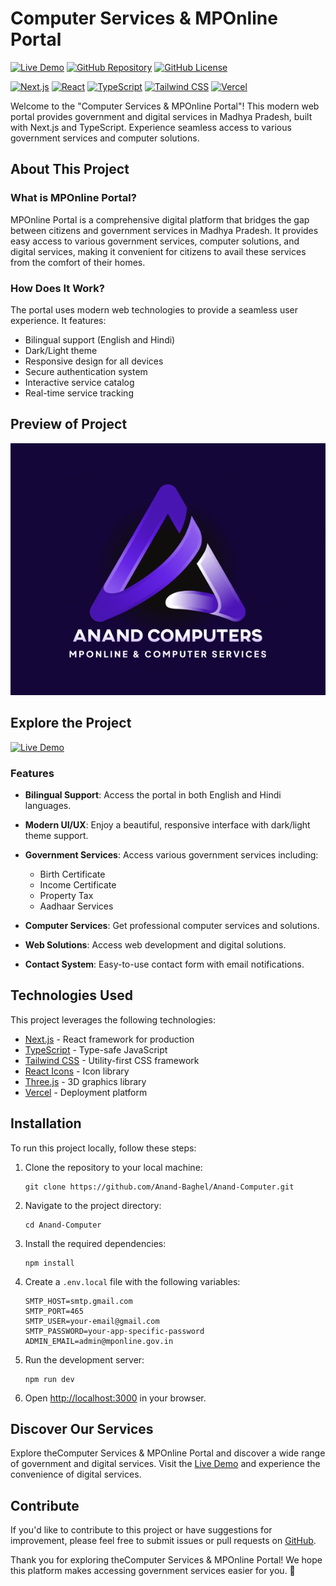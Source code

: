 # Computer Services & MPOnline Portal

[![Live Demo](https://img.shields.io/badge/Live%20Demo-View%20Website-brightgreen)](https://anand-computer.vercel.app)
[![GitHub Repository](https://img.shields.io/badge/GitHub%20Repo-Computerservice%20Portal-green)](https://github.com/Anand-Baghel/Anand-Computer)
[![GitHub License](https://img.shields.io/badge/license-MIT-blue.svg)](LICENSE)

[![Next.js](https://img.shields.io/badge/Next.js-14.1.0-blue)](https://nextjs.org/)
[![React](https://img.shields.io/badge/React-18.2.0-blue)](https://reactjs.org/)
[![TypeScript](https://img.shields.io/badge/TypeScript-5.3.3-blue)](https://www.typescriptlang.org/)
[![Tailwind CSS](https://img.shields.io/badge/Tailwind%20CSS-3.4.1-blue)](https://tailwindcss.com/)
[![Vercel](https://img.shields.io/badge/Vercel-Deployed-blue)](https://vercel.com)

Welcome to the "Computer Services & MPOnline Portal"! This modern web portal provides government and digital services in Madhya Pradesh, built with Next.js and TypeScript. Experience seamless access to various government services and computer solutions.

## About This Project

### What is MPOnline Portal?

MPOnline Portal is a comprehensive digital platform that bridges the gap between citizens and government services in Madhya Pradesh. It provides easy access to various government services, computer solutions, and digital services, making it convenient for citizens to avail these services from the comfort of their homes.

### How Does It Work?

The portal uses modern web technologies to provide a seamless user experience. It features:
- Bilingual support (English and Hindi)
- Dark/Light theme
- Responsive design for all devices
- Secure authentication system
- Interactive service catalog
- Real-time service tracking

## Preview of Project

![Computer Services & MPOnline Portal Preview](public/logo.png)

## Explore the Project

[![Live Demo](https://img.shields.io/badge/Live%20Demo-View%20Portal-brightgreen)](https://anand-computer.vercel.app)

### Features

- **Bilingual Support**: Access the portal in both English and Hindi languages.

- **Modern UI/UX**: Enjoy a beautiful, responsive interface with dark/light theme support.

- **Government Services**: Access various government services including:
  - Birth Certificate
  - Income Certificate
  - Property Tax
  - Aadhaar Services

- **Computer Services**: Get professional computer services and solutions.

- **Web Solutions**: Access web development and digital solutions.

- **Contact System**: Easy-to-use contact form with email notifications.

## Technologies Used

This project leverages the following technologies:

- [Next.js](https://nextjs.org/) - React framework for production
- [TypeScript](https://www.typescriptlang.org/) - Type-safe JavaScript
- [Tailwind CSS](https://tailwindcss.com/) - Utility-first CSS framework
- [React Icons](https://react-icons.github.io/react-icons/) - Icon library
- [Three.js](https://threejs.org/) - 3D graphics library
- [Vercel](https://vercel.com) - Deployment platform

## Installation

To run this project locally, follow these steps:

1. Clone the repository to your local machine:

   ```shell
   git clone https://github.com/Anand-Baghel/Anand-Computer.git
   ```

2. Navigate to the project directory:

   ```shell
   cd Anand-Computer
   ```

3. Install the required dependencies:

   ```shell
   npm install
   ```

4. Create a `.env.local` file with the following variables:
   ```
   SMTP_HOST=smtp.gmail.com
   SMTP_PORT=465
   SMTP_USER=your-email@gmail.com
   SMTP_PASSWORD=your-app-specific-password
   ADMIN_EMAIL=admin@mponline.gov.in
   ```

5. Run the development server:

   ```shell
   npm run dev
   ```

6. Open [http://localhost:3000](http://localhost:3000) in your browser.

## Discover Our Services

Explore theComputer Services & MPOnline Portal and discover a wide range of government and digital services. Visit the [Live Demo](https://anand-computer.vercel.app) and experience the convenience of digital services.

## Contribute

If you'd like to contribute to this project or have suggestions for improvement, please feel free to submit issues or pull requests on [GitHub](https://github.com/Anand-Baghel/Anand-Computer).

Thank you for exploring theComputer Services & MPOnline  Portal! We hope this platform makes accessing government services easier for you. 🌟
